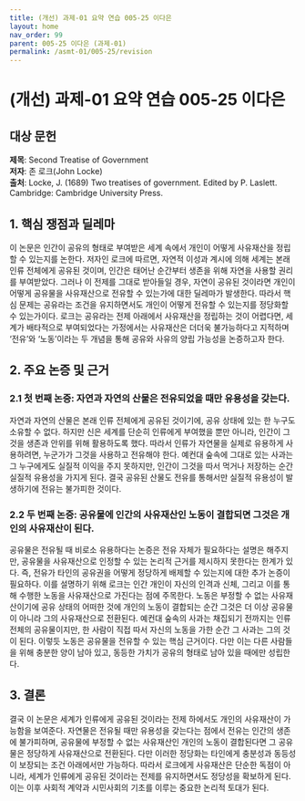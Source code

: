 ```yaml
---
title: (개선) 과제-01 요약 연습 005-25 이다은
layout: home
nav_order: 99
parent: 005-25 이다은 (과제-01)
permalink: /asmt-01/005-25/revision
---
```


# (개선) 과제-01 요약 연습 005-25 이다은 


## 대상 문헌
**제목**: Second Treatise of Government  
**저자**: 존 로크(John Locke)  
**출처**: Locke, J. (1689) Two treatises of government. Edited by P. Laslett. Cambridge: Cambridge University Press.  

## 1. 핵심 쟁점과 딜레마  
이 논문은 인간이 공유의 형태로 부여받은 세계 속에서 개인이 어떻게 사유재산을 정립할 수 있는지를 논한다. 저자인 로크에 따르면, 자연적 이성과 계시에 의해 세계는 본래 인류 전체에게 공유된 것이며, 인간은 태어난 순간부터 생존을 위해 자연을 사용할 권리를 부여받았다. 그러나 이 전제를 그대로 받아들일 경우, 자연이 공유된 것이라면 개인이 어떻게 공유물을 사유재산으로 전유할 수 있는가에 대한 딜레마가 발생한다. 따라서 핵심 문제는 공유라는 조건을 유지하면서도 개인이 어떻게 전유할 수 있는지를 정당화할 수 있는가이다. 로크는 공유라는 전제 아래에서 사유재산을 정립하는 것이 어렵다면, 세계가 배타적으로 부여되었다는 가정에서는 사유재산은 더더욱 불가능하다고 지적하며 ‘전유’와 ‘노동’이라는 두 개념을 통해 공유와 사유의 양립 가능성을 논증하고자 한다.   

## 2. 주요 논증 및 근거  

### 2.1 첫 번째 논증: 자연과 자연의 산물은 전유되었을 때만 유용성을 갖는다.  
자연과 자연의 산물은 본래 인류 전체에게 공유된 것이기에, 공유 상태에 있는 한 누구도 소유할 수 없다. 하지만 신은 세계를 단순히 인류에게 부여했을 뿐만 아니라, 인간이 그것을 생존과 안위를 위해 활용하도록 했다. 따라서 인류가 자연물을 실제로 유용하게 사용하려면, 누군가가 그것을 사용하고 전유해야 한다. 예컨대 숲속에 그대로 있는 사과는 그 누구에게도 실질적 이익을 주지 못하지만, 인간이 그것을 따서 먹거나 저장하는 순간 실질적 유용성을 가지게 된다. 결국 공유된 산물도 전유를 통해서만 실질적 유용성이 발생하기에 전유는 불가피한 것이다. 


### 2.2 두 번째 논증: 공유물에 인간의 사유재산인 노동이 결합되면 그것은 개인의 사유재산이 된다. 
공유물은 전유될 때 비로소 유용하다는 논증은 전유 자체가 필요하다는 설명은 해주지만, 공유물을 사유재산으로 인정할 수 있는 논리적 근거를 제시하지 못한다는 한계가 있다. 즉, 전유가 타인의 공유권을 어떻게 정당하게 배제할 수 있는지에 대한 추가 논증이 필요하다. 이를 설명하기 위해 로크는 인간 개인이 자신의 인격과 신체, 그리고 이를 통해 수행한 노동을 사유재산으로 가진다는 점에 주목한다. 노동은 부정할 수 없는 사유재산이기에 공유 상태의 어떠한 것에 개인의 노동이 결합되는 순간 그것은 더 이상 공유물이 아니라 그의 사유재산으로 전환된다. 예컨대 숲속의 사과는 채집되기 전까지는 인류 전체의 공유물이지만, 한 사람이 직접 따서 자신의 노동을 가한 순간 그 사과는 그의 것이 된다. 이렇듯 노동은 공유물을 전유할 수 있는 핵심 근거이다. 다만 이는 다른 사람들을 위해 충분한 양이 남아 있고, 동등한 가치가 공유의 형태로 남아 있을 때에만 성립한다.

## 3. 결론  
결국 이 논문은 세계가 인류에게 공유된 것이라는 전제 하에서도 개인의 사유재산이 가능함을 보여준다. 자연물은 전유될 때만 유용성을 갖는다는 점에서 전유는 인간의 생존에 불가피하며, 공유물에 부정할 수 없는 사유재산인 개인의 노동이 결합된다면 그 공유물은 정당하게 사유재산으로 전환된다. 다만 이러한 정당화는 타인에게 충분성과 동등성이 보장되는 조건 아래에서만 가능하다. 따라서 로크에게 사유재산은 단순한 독점이 아니라, 세계가 인류에게 공유된 것이라는 전제를 유지하면서도 정당성을 확보하게 된다. 이는 이후 사회적 계약과 시민사회의 기초를 이루는 중요한 논리적 토대가 된다. 
